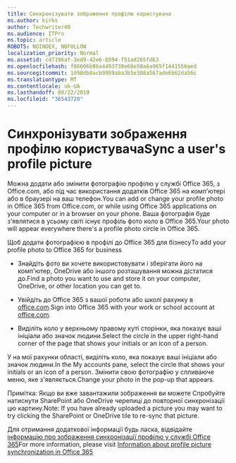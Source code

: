```yaml
---
title: Синхронізувати зображення профілю користувача
ms.author: kirks
author: Techwriter40
ms.audience: ITPro
ms.topic: article
ROBOTS: NOINDEX, NOFOLLOW
localization_priority: Normal
ms.assetid: cd7196af-3ed9-42e6-b594-f51ad265fd63
ms.openlocfilehash: f86606b86a4493730e68e50a6a965f1441556aed
ms.sourcegitcommit: 1d98db8acb9959aba3b5e308a567ade6b62da56c
ms.translationtype: MT
ms.contentlocale: uk-UA
ms.lasthandoff: 08/22/2019
ms.locfileid: "36543720"
---
```

# <a name="sync-a-users-profile-picture"></a><span data-ttu-id="f0e6d-102">Синхронізувати зображення профілю користувача</span><span class="sxs-lookup"><span data-stu-id="f0e6d-102">Sync a user's profile picture</span></span>

<span data-ttu-id="f0e6d-103">Можна додати або змінити фотографію профілю у службі Office 365, з Office.com, або під час використання додатків Office 365 на комп'ютері або в браузері на ваш телефон.</span><span class="sxs-lookup"><span data-stu-id="f0e6d-103">You can add or change your profile photo in Office 365 from Office.com, or while using Office 365 applications on your computer or in a browser on your phone.</span></span> <span data-ttu-id="f0e6d-104">Ваша фотографія буде з'являтися в усьому світі існує профіль фото коло в Office 365.</span><span class="sxs-lookup"><span data-stu-id="f0e6d-104">Your photo will appear everywhere there's a profile photo circle in Office 365.</span></span>

<span data-ttu-id="f0e6d-105">Щоб додати фотографією в профілі до Office 365 для бізнесу</span><span class="sxs-lookup"><span data-stu-id="f0e6d-105">To add your profile photo to Office 365 for business</span></span>

- <span data-ttu-id="f0e6d-106">Знайдіть фото ви хочете використовувати і зберігати його на комп'ютер, OneDrive або іншого розташування можна дістатися до.</span><span class="sxs-lookup"><span data-stu-id="f0e6d-106">Find a photo you want to use and store it on your computer, OneDrive, or other location you can get to.</span></span>

- <span data-ttu-id="f0e6d-107">Увійдіть до Office 365 з вашої роботи або школі рахунку в [office.com](http://www.office.com).</span><span class="sxs-lookup"><span data-stu-id="f0e6d-107">Sign into Office 365 with your work or school account at [office.com](http://www.office.com).</span></span>

- <span data-ttu-id="f0e6d-108">Виділіть коло у верхньому правому куті сторінки, яка показує ваші ініціали або значок людини.</span><span class="sxs-lookup"><span data-stu-id="f0e6d-108">Select the circle in the upper right-hand corner of the page that shows your initials or an icon of a person.</span></span>

<span data-ttu-id="f0e6d-109">У на мої рахунки області, виділіть коло, яка показує ваші ініціали або значок людини.</span><span class="sxs-lookup"><span data-stu-id="f0e6d-109">In the My accounts pane, select the circle that shows your initials or an icon of a person.</span></span> <span data-ttu-id="f0e6d-110">Змінити свою фотографію у спливаюче меню, яке з'являється.</span><span class="sxs-lookup"><span data-stu-id="f0e6d-110">Change your photo in the pop-up that appears.</span></span>

<span data-ttu-id="f0e6d-111">Примітка: Якщо ви вже завантажили зображення ви можете Спробуйте натиснути SharePoint або OneDrive черепиці до повторної синхронізації цю картину.</span><span class="sxs-lookup"><span data-stu-id="f0e6d-111">Note: If you have already uploaded a picture you may want to try clicking the SharePoint or OneDrive tile to re-sync that picture.</span></span>

<span data-ttu-id="f0e6d-112">Для отримання додаткової інформації будь ласка, відвідайте [інформацію про зображення синхронізації профілю у службі Office 365](https://support.office.com/article/information-about-profile-picture-synchronization-in-office-365-20594d76-d054-4af4-a660-401133e3d48a?ui=en-US&amp;rs=en-US&amp;ad=US)</span><span class="sxs-lookup"><span data-stu-id="f0e6d-112">For more information, please visit [Information about profile picture synchronization in Office 365](https://support.office.com/article/information-about-profile-picture-synchronization-in-office-365-20594d76-d054-4af4-a660-401133e3d48a?ui=en-US&amp;rs=en-US&amp;ad=US)</span></span>

